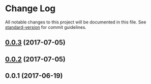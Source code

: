 # Change Log

All notable changes to this project will be documented in this file. See [standard-version](https://github.com/conventional-changelog/standard-version) for commit guidelines.

<a name="0.0.3"></a>
## [0.0.3](https://github.com/rand0me/ng-tutorevo/compare/v0.0.2...v0.0.3) (2017-07-05)



<a name="0.0.2"></a>
## [0.0.2](https://github.com/rand0me/ng-tutorevo/compare/v0.0.1...v0.0.2) (2017-07-05)



<a name="0.0.1"></a>
## 0.0.1 (2017-06-19)
